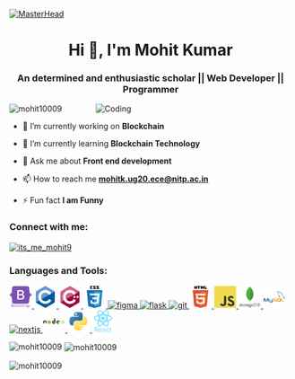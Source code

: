 [![MasterHead](https://as1.ftcdn.net/v2/jpg/04/32/96/82/1000_F_432968278_1EEoicvpvpqFhCcoon2iqbmorlapPY8H.jpg)](https://mohit10009.github.io/Myportfolio/)
<h1 align="center">Hi 👋, I'm Mohit Kumar</h1>
<h3 align="center">An determined and enthusiastic scholar || Web Developer || Programmer</h3>
<img align="right" alt="Coding" width="350" src="https://as2.ftcdn.net/v2/jpg/01/35/92/85/1000_F_135928597_xU5EzKq6vpOeXPX5vsbI48zfVVkSRlrF.jpg">

<p align="left"> <img src="https://komarev.com/ghpvc/?username=mohit10009&label=Profile%20views&color=0e75b6&style=flat" alt="mohit10009" /> </p>

- 🔭 I’m currently working on **Blockchain**

- 🌱 I’m currently learning **Blockchain Technology**

- 💬 Ask me about **Front end development**

- 📫 How to reach me **mohitk.ug20.ece@nitp.ac.in**

- ⚡ Fun fact **I am Funny**

<h3 align="left">Connect with me:</h3>
<p align="left">
<a href="https://instagram.com/its_me_mohit9" target="blank"><img align="center" src="https://raw.githubusercontent.com/rahuldkjain/github-profile-readme-generator/master/src/images/icons/Social/instagram.svg" alt="its_me_mohit9" height="30" width="40" /></a>
</p>

<h3 align="left">Languages and Tools:</h3>
<p align="left"> <a href="https://getbootstrap.com" target="_blank" rel="noreferrer"> <img src="https://raw.githubusercontent.com/devicons/devicon/master/icons/bootstrap/bootstrap-plain-wordmark.svg" alt="bootstrap" width="40" height="40"/> </a> <a href="https://www.cprogramming.com/" target="_blank" rel="noreferrer"> <img src="https://raw.githubusercontent.com/devicons/devicon/master/icons/c/c-original.svg" alt="c" width="40" height="40"/> </a> <a href="https://www.w3schools.com/cpp/" target="_blank" rel="noreferrer"> <img src="https://raw.githubusercontent.com/devicons/devicon/master/icons/cplusplus/cplusplus-original.svg" alt="cplusplus" width="40" height="40"/> </a> <a href="https://www.w3schools.com/css/" target="_blank" rel="noreferrer"> <img src="https://raw.githubusercontent.com/devicons/devicon/master/icons/css3/css3-original-wordmark.svg" alt="css3" width="40" height="40"/> </a> <a href="https://www.figma.com/" target="_blank" rel="noreferrer"> <img src="https://www.vectorlogo.zone/logos/figma/figma-icon.svg" alt="figma" width="40" height="40"/> </a> <a href="https://flask.palletsprojects.com/" target="_blank" rel="noreferrer"> <img src="https://www.vectorlogo.zone/logos/pocoo_flask/pocoo_flask-icon.svg" alt="flask" width="40" height="40"/> </a> <a href="https://git-scm.com/" target="_blank" rel="noreferrer"> <img src="https://www.vectorlogo.zone/logos/git-scm/git-scm-icon.svg" alt="git" width="40" height="40"/> </a> <a href="https://www.w3.org/html/" target="_blank" rel="noreferrer"> <img src="https://raw.githubusercontent.com/devicons/devicon/master/icons/html5/html5-original-wordmark.svg" alt="html5" width="40" height="40"/> </a> <a href="https://developer.mozilla.org/en-US/docs/Web/JavaScript" target="_blank" rel="noreferrer"> <img src="https://raw.githubusercontent.com/devicons/devicon/master/icons/javascript/javascript-original.svg" alt="javascript" width="40" height="40"/> </a> <a href="https://www.mongodb.com/" target="_blank" rel="noreferrer"> <img src="https://raw.githubusercontent.com/devicons/devicon/master/icons/mongodb/mongodb-original-wordmark.svg" alt="mongodb" width="40" height="40"/> </a> <a href="https://www.mysql.com/" target="_blank" rel="noreferrer"> <img src="https://raw.githubusercontent.com/devicons/devicon/master/icons/mysql/mysql-original-wordmark.svg" alt="mysql" width="40" height="40"/> </a> <a href="https://nextjs.org/" target="_blank" rel="noreferrer"> <img src="https://cdn.worldvectorlogo.com/logos/nextjs-2.svg" alt="nextjs" width="40" height="40"/> </a> <a href="https://nodejs.org" target="_blank" rel="noreferrer"> <img src="https://raw.githubusercontent.com/devicons/devicon/master/icons/nodejs/nodejs-original-wordmark.svg" alt="nodejs" width="40" height="40"/> </a> <a href="https://www.python.org" target="_blank" rel="noreferrer"> <img src="https://raw.githubusercontent.com/devicons/devicon/master/icons/python/python-original.svg" alt="python" width="40" height="40"/> </a> <a href="https://reactjs.org/" target="_blank" rel="noreferrer"> <img src="https://raw.githubusercontent.com/devicons/devicon/master/icons/react/react-original-wordmark.svg" alt="react" width="40" height="40"/> </a> </p>

<p><img align="left" src="https://github-readme-stats.vercel.app/api/top-langs?username=mohit10009&show_icons=true&locale=en&layout=compact" alt="mohit10009" /></p>

<p>&nbsp;<img align="center" src="https://github-readme-stats.vercel.app/api?username=mohit10009&show_icons=true&locale=en" alt="mohit10009" /></p>

<p><img align="center" src="https://github-readme-streak-stats.herokuapp.com/?user=mohit10009&" alt="mohit10009" /></p>
